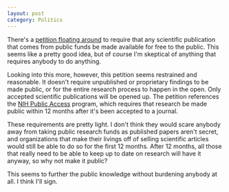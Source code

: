 ```yaml
---
layout: post
category: Politics
---
```


There's a [petition floating around][1] to require that any scientific
publication that comes from public funds be made available for free to the
public. This seems like a pretty good idea, but of course I'm skeptical of
anything that requires anybody to do anything.

Looking into this more, however, this petition seems restrained and reasonable.
It doesn't require unpublished or proprietary findings to be made public, or
for the entire research process to happen in the open. Only accepted scientific
publications will be opened up. The petition references the [NIH Public
Access][2] program, which requires that research be made public within 12
months after it's been accepted to a journal.

These requirements are pretty light. I don't think they would scare anybody
away from taking public research funds as published papers aren't secret,
and organizations that make their livings off of selling scientific articles
would still be able to do so for the first 12 months. After 12 months, all
those that really need to be able to keep up to date on research will have it
anyway, so why not make it public?

This seems to further the public knowledge without burdening anybody at all.
I think I'll sign.

[1]: https://petitions.whitehouse.gov/petition/require-free-access-over-internet-scientific-journal-articles-arising-taxpayer-funded-research/wDX82FLQ
[2]: http://publicaccess.nih.gov/
